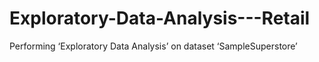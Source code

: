 # Exploratory-Data-Analysis---Retail

Performing ‘Exploratory Data Analysis’ on dataset ‘SampleSuperstore’ 
